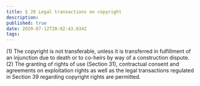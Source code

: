 ```yaml
---
title: § 29 Legal transactions on copyright
description: 
published: true
date: 2020-07-12T20:02:43.634Z
tags: 
---
```


(1) The copyright is not transferable, unless it is transferred in fulfillment of an injunction due to death or to co-heirs by way of a construction dispute.
(2) The granting of rights of use (Section 31), contractual consent and agreements on exploitation rights as well as the legal transactions regulated in Section 39 regarding copyright rights are permitted.